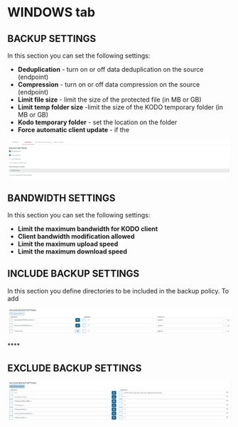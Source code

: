 # WINDOWS tab

## **BACKUP SETTINGS**

In this section you can set the following settings:

* **Deduplication** - turn on or off data deduplication on the source \(endpoint\)
* **Compression** - turn on or off data compression on the source \(endpoint\)
* **Limit file size** - limit the size of the protected file \(in MB or GB\)
* **Limit temp folder size** -limit the size of the KODO temporary folder \(in MB or GB\)
* **Kodo temporary folder** - set the location on the folder
* **Force automatic client update** - if the 

![](../../../../.gitbook/assets/image%20%28176%29.png)

## **BANDWIDTH SETTINGS**

In this section you can set the following settings:

* **Limit the maximum bandwidth for KODO client**
* **Client bandwidth modification allowed**
* **Limit the maximum upload speed**
* **Limit the maximum download speed**

## **INCLUDE BACKUP SETTINGS**

In this section you define directories to be included in the backup policy. To add  

![](../../../../.gitbook/assets/image%20%28173%29.png)

\*\*\*\*

## **EXCLUDE BACKUP SETTINGS**

![](../../../../.gitbook/assets/image%20%28168%29.png)


